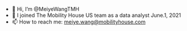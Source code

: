 - 👋 Hi, I’m @MeiyeWangTMH
- 👀 I joined The Mobility House US team as a data analyst June.1, 2021
- 📫 How to reach me: meiye.wang@mobilityhouse.com
